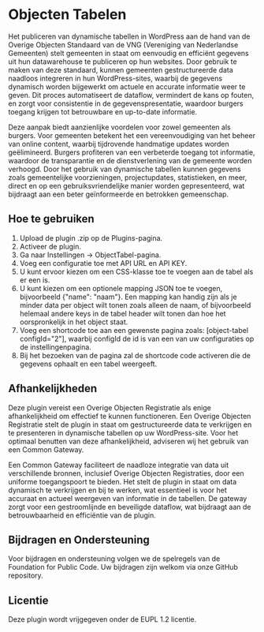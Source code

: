 # Objecten Tabelen
Het publiceren van dynamische tabellen in WordPress aan de hand van de Overige Objecten Standaard van de VNG (Vereniging van Nederlandse Gemeenten) stelt gemeenten in staat om eenvoudig en efficiënt gegevens uit hun datawarehouse te publiceren op hun websites. Door gebruik te maken van deze standaard, kunnen gemeenten gestructureerde data naadloos integreren in hun WordPress-sites, waarbij de gegevens dynamisch worden bijgewerkt om actuele en accurate informatie weer te geven. Dit proces automatiseert de dataflow, vermindert de kans op fouten, en zorgt voor consistentie in de gegevenspresentatie, waardoor burgers toegang krijgen tot betrouwbare en up-to-date informatie.

Deze aanpak biedt aanzienlijke voordelen voor zowel gemeenten als burgers. Voor gemeenten betekent het een vereenvoudiging van het beheer van online content, waarbij tijdrovende handmatige updates worden geëlimineerd. Burgers profiteren van een verbeterde toegang tot informatie, waardoor de transparantie en de dienstverlening van de gemeente worden verhoogd. Door het gebruik van dynamische tabellen kunnen gegevens zoals gemeentelijke voorzieningen, projectupdates, statistieken, en meer, direct en op een gebruiksvriendelijke manier worden gepresenteerd, wat bijdraagt aan een beter geïnformeerde en betrokken gemeenschap.

## Hoe te gebruiken
1. Upload de plugin .zip op de Plugins-pagina.
2. Activeer de plugin.
3. Ga naar Instellingen -> ObjectTabel-pagina.
4. Voeg een configuratie toe met API URL en API KEY.
5. U kunt ervoor kiezen om een CSS-klasse toe te voegen aan de tabel als er een is.
6. U kunt kiezen om een optionele mapping JSON toe te voegen, bijvoorbeeld {"name": "naam"}. Een mapping kan handig zijn als je minder data per object wilt tonen zoals alleen de naam, of bijvoorbeeld helemaal andere keys in de tabel header wilt tonen dan hoe het oorspronkelijk in het object staat.
7. Voeg een shortcode toe aan een gewenste pagina zoals: [object-tabel configId="2"], waarbij configId de id is van een van uw configuraties op de instellingenpagina.
8. Bij het bezoeken van de pagina zal de shortcode code activeren die de gegevens ophaalt en een tabel weergeeft.

## Afhankelijkheden
Deze plugin vereist een Overige Objecten Registratie als enige afhankelijkheid om effectief te kunnen functioneren. Een Overige Objecten Registratie stelt de plugin in staat om gestructureerde data te verkrijgen en te presenteren in dynamische tabellen op uw WordPress-site. Voor het optimaal benutten van deze afhankelijkheid, adviseren wij het gebruik van een Common Gateway.

Een Common Gateway faciliteert de naadloze integratie van data uit verschillende bronnen, inclusief Overige Objecten Registraties, door een uniforme toegangspoort te bieden. Het stelt de plugin in staat om data dynamisch te verkrijgen en bij te werken, wat essentieel is voor het accuraat en actueel weergeven van informatie in de tabellen. De gateway zorgt voor een gestroomlijnde en beveiligde dataflow, wat bijdraagt aan de betrouwbaarheid en efficiëntie van de plugin.

## Bijdragen en Ondersteuning
Voor bijdragen en ondersteuning volgen we de spelregels van de Foundation for Public Code. Uw bijdragen zijn welkom via onze GitHub repository.

## Licentie
Deze plugin wordt vrijgegeven onder de EUPL 1.2 licentie.